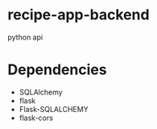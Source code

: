 # recipe-app-backend

python api


# Dependencies
- SQLAlchemy
- flask
- Flask-SQLALCHEMY
- flask-cors